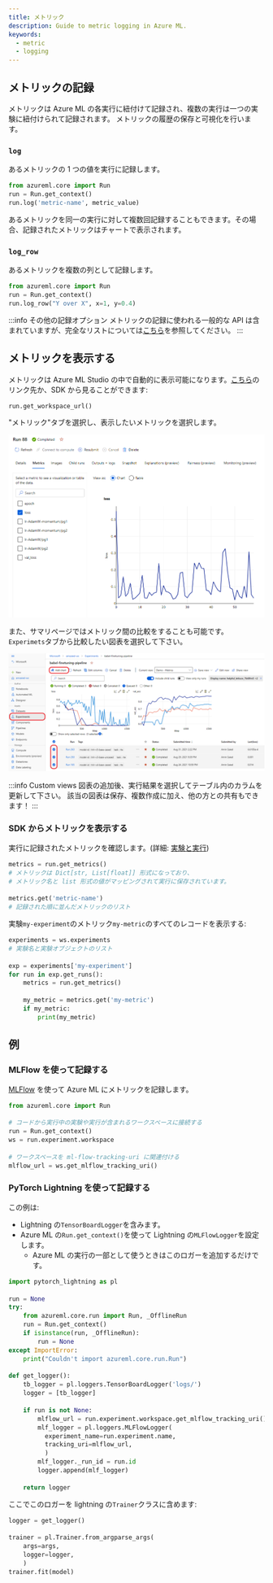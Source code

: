 ```yaml
---
title: メトリック
description: Guide to metric logging in Azure ML.
keywords:
  - metric
  - logging
---
```


## メトリックの記録

メトリックは Azure ML の各実行に紐付けて記録され、複数の実行は一つの実験に紐付けられて記録されます。
メトリックの履歴の保存と可視化を行います。

### `log`

あるメトリックの 1 つの値を実行に記録します。

```python
from azureml.core import Run
run = Run.get_context()
run.log('metric-name', metric_value)
```

あるメトリックを同一の実行に対して複数回記録することもできます。その場合、記録されたメトリックはチャートで表示されます。

### `log_row`

あるメトリックを複数の列として記録します。

```python
from azureml.core import Run
run = Run.get_context()
run.log_row("Y over X", x=1, y=0.4)
```

:::info その他の記録オプション
メトリックの記録に使われる一般的な API は含まれていますが、完全なリストについては[こちら](https://docs.microsoft.com/azure/machine-learning/how-to-log-view-metrics#data-types)を参照してください。
:::

## メトリックを表示する

メトリックは Azure ML Studio の中で自動的に表示可能になります。[こちら](https://ml.azure.com)のリンク先か、SDK から見ることができます:

```
run.get_workspace_url()
```

"メトリック"タブを選択し、表示したいメトリックを選択します。

![](/img/view-metrics.png)


また、サマリページではメトリック間の比較をすることも可能です。
`Experimets`タブから比較したい図表を選択して下さい。


![](/img/custom-view.png)


:::info Custom views
図表の追加後、実行結果を選択してテーブル内のカラムを更新して下さい。
該当の図表は保存、複数作成に加え、他の方との共有もできます！
:::


### SDK からメトリックを表示する

実行に記録されたメトリックを確認します。(詳細: [実験と実行](run))


```python
metrics = run.get_metrics()
# メトリックは Dict[str, List[float]] 形式になっており、
# メトリック名と list 形式の値がマッピングされて実行に保存されています。

metrics.get('metric-name')
# 記録された順に並んだメトリックのリスト
```

実験`my-experiment`のメトリック`my-metric`のすべてのレコードを表示する:

```python
experiments = ws.experiments
# 実験名と実験オブジェクトのリスト

exp = experiments['my-experiment']
for run in exp.get_runs():
    metrics = run.get_metrics()

    my_metric = metrics.get('my-metric')
    if my_metric:
        print(my_metric)
```

## 例

### MLFlow を使って記録する

[MLFlow](https://mlflow.org/) を使って Azure ML にメトリックを記録します。

```python
from azureml.core import Run

# コードから実行中の実験や実行が含まれるワークスペースに接続する
run = Run.get_context()
ws = run.experiment.workspace

# ワークスペースを ml-flow-tracking-uri に関連付ける
mlflow_url = ws.get_mlflow_tracking_uri()
```

### PyTorch Lightning を使って記録する

この例は:
- Lightning の`TensorBoardLogger`を含みます。
- Azure ML の`Run.get_context()`を使って Lightning の`MLFlowLogger`を設定します。
  - Azure ML の実行の一部として使うときはこのロガーを追加するだけです。

```python
import pytorch_lightning as pl

run = None
try:
    from azureml.core.run import Run, _OfflineRun
    run = Run.get_context()
    if isinstance(run, _OfflineRun):
        run = None
except ImportError:
    print("Couldn't import azureml.core.run.Run")

def get_logger():
    tb_logger = pl.loggers.TensorBoardLogger('logs/')
    logger = [tb_logger]

    if run is not None:
        mlflow_url = run.experiment.workspace.get_mlflow_tracking_uri()
        mlf_logger = pl.loggers.MLFlowLogger(
          experiment_name=run.experiment.name,
          tracking_uri=mlflow_url,
          )
        mlf_logger._run_id = run.id
        logger.append(mlf_logger)

    return logger
```

ここでこのロガーを lightning の`Trainer`クラスに含めます:

```python
logger = get_logger()

trainer = pl.Trainer.from_argparse_args(
    args=args,
    logger=logger,
    )
trainer.fit(model)
```